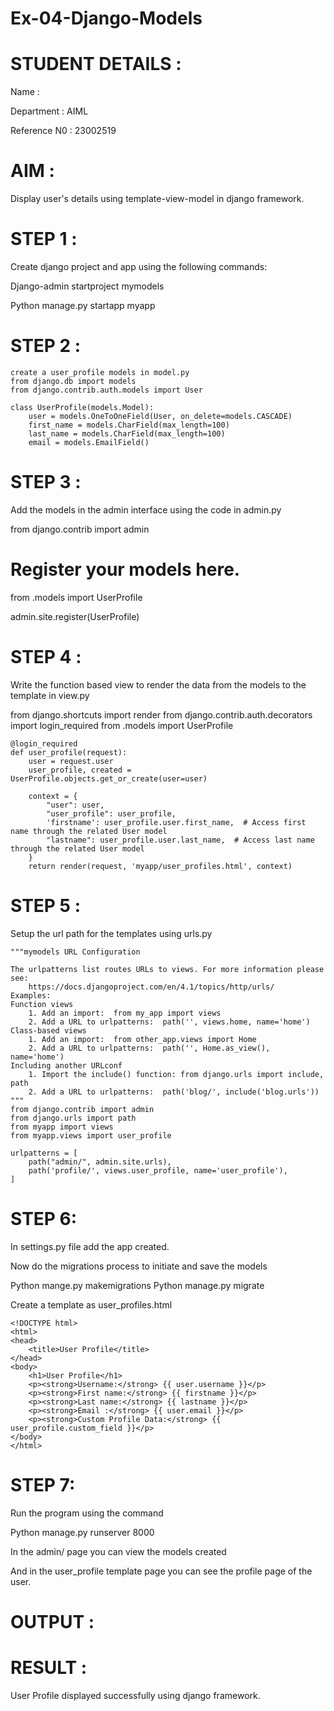 # Ex-04-Django-Models
# STUDENT DETAILS :
Name : 


Department : AIML

Reference N0 : 23002519
# AIM : 
Display user's details using template-view-model in django framework.
# STEP 1 :
Create django project and app using the following commands:

Django-admin startproject mymodels

Python manage.py startapp myapp
# STEP 2 :
```
create a user_profile models in model.py
from django.db import models
from django.contrib.auth.models import User

class UserProfile(models.Model):
    user = models.OneToOneField(User, on_delete=models.CASCADE)
    first_name = models.CharField(max_length=100)
    last_name = models.CharField(max_length=100)
    email = models.EmailField()
```
# STEP 3 :
Add the models in the admin interface using the code in admin.py

from django.contrib import admin

# Register your models here.
from .models import UserProfile

admin.site.register(UserProfile)

# STEP 4 :
Write the function based view to render the data from the models to the template in view.py

from django.shortcuts import render
from django.contrib.auth.decorators import login_required
from .models import UserProfile
```
@login_required
def user_profile(request):
    user = request.user
    user_profile, created = UserProfile.objects.get_or_create(user=user)

    context = {
        "user": user,
        "user_profile": user_profile,
        'firstname': user_profile.user.first_name,  # Access first name through the related User model
        "lastname": user_profile.user.last_name,  # Access last name through the related User model
    }
    return render(request, 'myapp/user_profiles.html', context)
```
 # STEP 5 :
Setup the url path for the templates using urls.py
```
"""mymodels URL Configuration

The urlpatterns list routes URLs to views. For more information please see:
    https://docs.djangoproject.com/en/4.1/topics/http/urls/
Examples:
Function views
    1. Add an import:  from my_app import views
    2. Add a URL to urlpatterns:  path('', views.home, name='home')
Class-based views
    1. Add an import:  from other_app.views import Home
    2. Add a URL to urlpatterns:  path('', Home.as_view(), name='home')
Including another URLconf
    1. Import the include() function: from django.urls import include, path
    2. Add a URL to urlpatterns:  path('blog/', include('blog.urls'))
"""
from django.contrib import admin
from django.urls import path
from myapp import views
from myapp.views import user_profile

urlpatterns = [
    path("admin/", admin.site.urls),
    path('profile/', views.user_profile, name='user_profile'),
]
```
# STEP 6:
In settings.py file add the app created.

Now do the migrations process to initiate and save the models

Python mange.py makemigrations
Python manage.py migrate

Create a template as user_profiles.html
```
<!DOCTYPE html>
<html>
<head>
    <title>User Profile</title>
</head>
<body>
    <h1>User Profile</h1>
    <p><strong>Username:</strong> {{ user.username }}</p>
    <p><strong>First name:</strong> {{ firstname }}</p>
    <p><strong>Last name:</strong> {{ lastname }}</p>
    <p><strong>Email :</strong> {{ user.email }}</p>
    <p><strong>Custom Profile Data:</strong> {{ user_profile.custom_field }}</p>
</body>
</html>
```
# STEP 7:
Run the program using the command

Python manage.py runserver 8000

In the admin/ page you can view the models created

And  in the user_profile template page you can see the profile page of the user.

# OUTPUT : 

# RESULT : 
User Profile displayed successfully using django framework.
